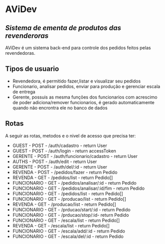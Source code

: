 # AViDev
## _Sistema de ementa de produtos das revenderoras_

AViDev é um sistema back-end para controle dos pedidos feitos pelas revendedoras.

## Tipos de usuario

- Revendedora, é permitido fazer,listar e visualizar seu pedidos
- Funcionario, analisar pedidos, enviar para produção e gerenciar escala de entrega
- Gerente, possuis as mesma funções dos funcionarios com acrescimo de poder adiciona/remover funcionarios, é gerado automaticamente quando não encrontra ele no banco de dados


## Rotas

A seguir as rotas, metodos e o nivel de acesso que precisa ter:

- GUEST - POST - /auth/cadastro - return User
- GUEST - POST - /auth/login - return accessToken
- GERENTE - POST - /auth/funcionario/cadastro - return User
- AUTHS - POST - /auth/edit - return User
- GERENTE - POST - /auth/del/:id - return User
- REVENDA - POST - /pedidos/fazer - return Pedido
- REVENDA - GET - /pedidos/list - return Pedido[]
- FUNCIONARIO - GET - /pedidos/analisar/:id - return Pedido
- FUNCIONARIO - GET - /pedidos/analisar/:id/fim - return Pedido
- FUNCIONARIO - GET - /pedidos/list - return Pedido[]
- FUNCIONARIO - GET - /producao/list - return Pedido[]
- REVENDA - GET - /producao/list - return Pedido[]
- FUNCIONARIO - GET - /prducao/start/:id - return Pedido
- FUNCIONARIO - GET - /prducao/stop/:id- return Pedido
- FUNCIONARIO - GET - /escala/list - return Pedido[]
- REVENDA - GET - /escala/list - return Pedido[]
- FUNCIONARIO - GET - /escala/add/:id - return Pedido
- FUNCIONARIO - GET - /escala/del/:id - return Pedido
